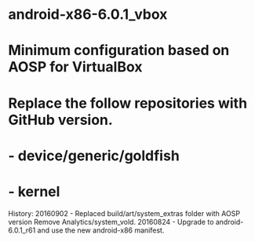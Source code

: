#
# android-x86-6.0.1_vbox
# Minimum configuration based on AOSP for VirtualBox
# Replace the follow repositories with GitHub version.
# - device/generic/goldfish
# - kernel

History:
20160902 - Replaced build/art/system_extras folder with AOSP version
           Remove Analytics/system_vold.
20160824 - Upgrade to android-6.0.1_r61 and use the new android-x86 manifest.
